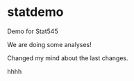 # statdemo
Demo for Stat545

We are doing some analyses!

Changed my mind about the last changes. 

hhhh
